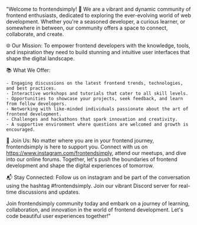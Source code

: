 "Welcome to frontendsimply! 🚀 We are a vibrant and dynamic community of frontend enthusiasts, dedicated to exploring the ever-evolving world of web development. Whether you're a seasoned developer, a curious learner, or somewhere in between, our community offers a space to connect, collaborate, and create.

🌐 Our Mission: To empower frontend developers with the knowledge, tools, and inspiration they need to build stunning and intuitive user interfaces that shape the digital landscape.

📚 What We Offer:

    - Engaging discussions on the latest frontend trends, technologies, and best practices.
    - Interactive workshops and tutorials that cater to all skill levels.
    - Opportunities to showcase your projects, seek feedback, and learn from fellow developers.
    - Networking with like-minded individuals passionate about the art of frontend development.
    - Challenges and hackathons that spark innovation and creativity.
    - A supportive environment where questions are welcomed and growth is encouraged.

🤝 Join Us:
No matter where you are in your frontend journey, frontendsimply is here to support you. Connect with us on https://www.instagram.com/frontendsimply, attend our meetups, and dive into our online forums. Together, let's push the boundaries of frontend development and shape the digital experiences of tomorrow.

📬 Stay Connected:
Follow us on instagram and be part of the conversation using the hashtag #frontendsimply. Join our vibrant Discord server for real-time discussions and updates.

Join frontendsimply community today and embark on a journey of learning, collaboration, and innovation in the world of frontend development. Let's code beautiful user experiences together!"
